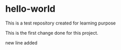 # hello-world
This is a test repository created for learning purpose


This is the first change done for this project.

new line added

